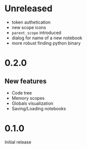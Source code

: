 # Unreleased

* token authetication
* new scope icons
* `parent_scope` introduced
* dialog for name of a new notebook
* more robust finding python binary

# 0.2.0

## New features

* Code tree
* Memory scopes
* Globals visualization
* Saving/Loading notebooks

# 0.1.0

Initial release
